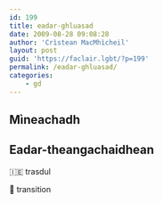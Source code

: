 ```yaml
---
id: 199
title: eadar-ghluasad
date: 2009-08-28 09:08:28
author: 'Crìstean MacMhìcheil'
layout: post
guid: 'https://faclair.lgbt/?p=199'
permalink: /eadar-ghluasad/
categories:
    - gd
---
```


## Mìneachadh

## Eadar-theangachaidhean

&#x1f1ee;&#x1f1ea; trasdul

&#x1f3f4;&#xe0067;&#xe0062;&#xe0065;&#xe006e;&#xe0067;&#xe007f; transition

